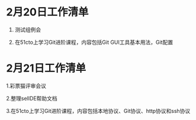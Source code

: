 # 2月20日工作清单
1. 测试组例会

2. 在51cto上学习Git进阶课程，内容包括Git GUI工具基本用法，Git配置 

# 2月21日工作清单

1.彩票猫评审会议

2.整理selIDE帮助文档

3.在51cto上学习Git进阶课程，内容包括本地协议、Git协议、http协议和ssh协议


